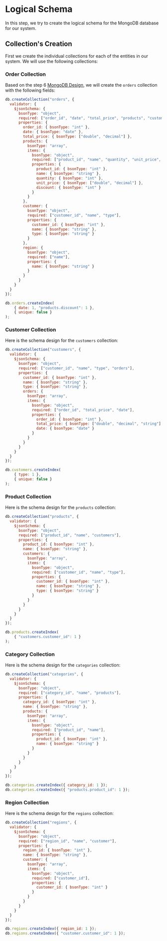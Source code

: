 # Logical Schema

In this step, we try to create the logical schema for the MongoDB database for our system.

## Collection's Creation

First we create the individual collections for each of the entities in our system. We will use the following collections:

### Order Collection

Based on the step 6 [MongoDB Design](/docs/0.x/mongodb-design), we will create the `orders` collection with the following fields:

```javascript
db.createCollection("orders", {
  validator: {
    $jsonSchema: {
      bsonType: "object",
      required: ["order_id", "date", "total_price", "products", "customer", "region"],
      properties: {
        order_id: { bsonType: "int" },
        date: { bsonType: "date" },
        total_price: { bsonType: ["double", "decimal"] },
        products: {
          bsonType: "array",
          items: {
            bsonType: "object",
            required: ["product_id", "name", "quantity", "unit_price", "discount"],
            properties: {
              product_id: { bsonType: "int" },
              name: { bsonType: "string" },
              quantity: { bsonType: "int" },
              unit_price: { bsonType: ["double", "decimal"] },
              discount: { bsonType: "int" }
            }
          }
        },
        customer: {
          bsonType: "object",
          required: ["customer_id", "name", "type"],
          properties: {
            customer_id: { bsonType: "int" },
            name: { bsonType: "string" },
            type: { bsonType: "string" }
          }
        },
        region: {
          bsonType: "object",
          required: ["name"],
          properties: {
            name: { bsonType: "string" }
          }
        }
      }
    }
  }
});
```


```javascript
db.orders.createIndex(
    { date: 1, "products.discount": 1 },
    { unique: false }
);
```

### Customer Collection
Here is the schema design for the `customers` collection:

```javascript
db.createCollection("customers", {
  validator: {
    $jsonSchema: {
      bsonType: "object",
      required: ["customer_id", "name", "type", "orders"],
      properties: {
        customer_id: { bsonType: "int" },
        name: { bsonType: "string" },
        type: { bsonType: "string" },
        orders: {
          bsonType: "array",
          items: {
            bsonType: "object",
            required: ["order_id", "total_price", "date"],
            properties: {
              order_id: { bsonType: "int" },
              total_price: { bsonType: ["double", "decimal", "string"] },
              date: { bsonType: "date" }
            }
          }
        }
      }
    }
  }
});
```

```javascript
db.customers.createIndex(
    { type: 1 },
    { unique: false }
);
```

### Product Collection
Here is the schema design for the `products` collection:

```javascript
db.createCollection("products", {
  validator: {
    $jsonSchema: {
      bsonType: "object",
      required: ["product_id", "name", "customers"],
      properties: {
        product_id: { bsonType: "int" },
        name: { bsonType: "string" },
        customers: {
          bsonType: "array",
          items: {
            bsonType: "object",
            required: ["customer_id", "name", "type"],
            properties: {
              customer_id: { bsonType: "int" },
              name: { bsonType: "string" },
              type: { bsonType: "string" }
            }
          }
        }
      }
    }
  }
});
```


```javascript
db.products.createIndex(
    { "customers.customer_id": 1 }
);
```

### Category Collection
Here is the schema design for the `categories` collection:

```javascript
db.createCollection("categories", {
  validator: {
    $jsonSchema: {
      bsonType: "object",
      required: ["category_id", "name", "products"],
      properties: {
        category_id: { bsonType: "int" },
        name: { bsonType: "string" },
        products: {
          bsonType: "array",
          items: {
            bsonType: "object",
            required: ["product_id", "name"],
            properties: {
              product_id: { bsonType: "int" },
              name: { bsonType: "string" }
            }
          }
        }
      }
    }
  }
});
```

```javascript
db.categories.createIndex({ category_id: 1 });
db.categories.createIndex({ "products.product_id": 1 });
```

### Region Collection
Here is the schema design for the `regions` collection:

```javascript
db.createCollection("regions", {
  validator: {
    $jsonSchema: {
      bsonType: "object",
      required: ["region_id", "name", "customer"],
      properties: {
        region_id: { bsonType: "int" },
        name: { bsonType: "string" },
        customer: {
          bsonType: "array",
          items: {
            bsonType: "object",
            required: ["customer_id"],
            properties: {
              customer_id: { bsonType: "int" }
            }
          }
        }
      }
    }
  }
});
```

```javascript
db.regions.createIndex({ region_id: 1 });
db.regions.createIndex({ "customer.customer_id": 1 });
```
